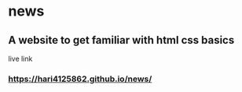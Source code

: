 # news
## A website to get familiar with html css basics
live link

### https://hari4125862.github.io/news/
